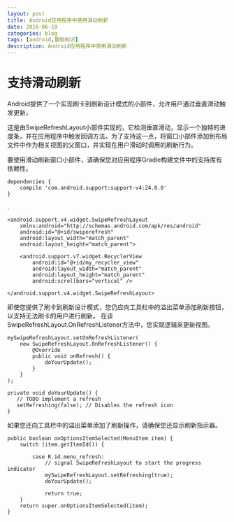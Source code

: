 ```yaml
---
layout: post
title: Android应用程序中使用滑动刷新
date: 2016-06-18
categories: blog
tags: [android,基础知识]
description: Android应用程序中使用滑动刷新
---
```


# 支持滑动刷新 #

Android提供了一个实现刷卡到刷新设计模式的小部件，允许用户通过垂直滑动触发更新。

这是由SwipeRefreshLayout小部件实现的，它检测垂直滑动，显示一个独特的进度条，并在应用程序中触发回调方法。为了支持这一点，将窗口小部件添加到布局文件中作为相关视图的父窗口，并实现在用户滑动时调用的刷新行为。

要使用滑动刷新窗口小部件，请确保您对应用程序Gradle构建文件中的支持库有依赖性。

	dependencies {
	    compile 'com.android.support:support-v4:24.0.0'
	}
	
. 
	
	<android.support.v4.widget.SwipeRefreshLayout
	    xmlns:android="http://schemas.android.com/apk/res/android"
	    android:id="@+id/swiperefresh"
	    android:layout_width="match_parent"
	    android:layout_height="match_parent">
	
	    <android.support.v7.widget.RecyclerView
	        android:id="@+id/my_recycler_view"
	        android:layout_width="match_parent"
	        android:layout_height="match_parent"
	        android:scrollbars="vertical" />
	
	</android.support.v4.widget.SwipeRefreshLayout>

即使您提供了刷卡到刷新设计模式，您仍应向工具栏中的溢出菜单添加刷新按钮，以支持无法刷卡的用户进行刷新。
在该SwipeRefreshLayout.OnRefreshListener方法中，您实现逻辑来更新视图。

	mySwipeRefreshLayout.setOnRefreshListener(
	    new SwipeRefreshLayout.OnRefreshListener() {
	        @Override
	        public void onRefresh() {
	            doYourUpdate();
	        }
	    }
	);

	private void doYourUpdate() {
	   // TODO implement a refresh
	   setRefreshing(false); // Disables the refresh icon
	}
如果您还向工具栏中的溢出菜单添加了刷新操作，请确保您还显示刷新指示器。

	public boolean onOptionsItemSelected(MenuItem item) {
	    switch (item.getItemId()) {
	
	        case R.id.menu_refresh:
	            // signal SwipeRefreshLayout to start the progress indicator
	            mySwipeRefreshLayout.setRefreshing(true);
	            doYourUpdate();
	
	            return true;
	    }
	    return super.onOptionsItemSelected(item);
	}
